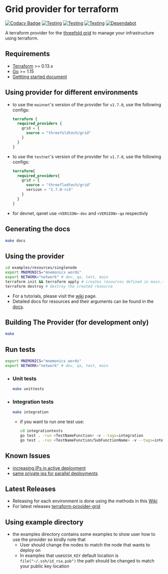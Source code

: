 # Grid provider for terraform

[![Codacy Badge](https://app.codacy.com/project/badge/Grade/cd6e18aac6be404ab89ec160b4b36671)](https://www.codacy.com/gh/threefoldtech/terraform-provider-grid/dashboard?utm_source=github.com&amp;utm_medium=referral&amp;utm_content=threefoldtech/terraform-provider-grid&amp;utm_campaign=Badge_Grade) [![Testing](https://github.com/threefoldtech/terraform-provider-grid/actions/workflows/test.yml/badge.svg?branch=development)](https://github.com/threefoldtech/terraform-provider-grid/actions/workflows/test.yml) [![Testing](https://github.com/threefoldtech/terraform-provider-grid/actions/workflows/lint.yml/badge.svg?branch=development)](https://github.com/threefoldtech/terraform-provider-grid/actions/workflows/lint.yml) [![Testing](https://github.com/threefoldtech/terraform-provider-grid/actions/workflows/terratest.yml/badge.svg?branch=development)](https://github.com/threefoldtech/terraform-provider-grid/actions/workflows/terratest.yml) [![Dependabot](https://badgen.net/badge/Dependabot/enabled/green?icon=dependabot)](https://dependabot.com/)

A terraform provider for the [threefold grid](https://threefold.io) to manage your infrastructure using terraform.

## Requirements

- [Terraform](https://www.terraform.io/downloads.html) >= 0.13.x
- [Go](https://golang.org/doc/install) >= 1.15
- [Gettting started document](https://library.threefold.me/info/manual/#/manual3_iac/grid3_terraform/manual__grid3_terraform_home)

## Using provider for different environments

- to use the `mainnet`'s version of the provider for `v1.7.0`, use the following configs:

  ```terraform
  terraform {
    required_providers {
      grid = {
        source = "threefoldtech/grid"
      }
    }
  }
  ```

- to use the `testnet`'s version of the provider for `v1.7.0`, use the following configs:

  ```terraform
  terraform{
    required_providers{
      grid = {
        source = "threeflodtech/grid"
        version = "1.7.0-rcX"
      }
    }
  }
  ```

- for devnet, qanet use `<VERSION>-dev` and `<VERSION>-qa` respectivly

## Generating the docs

```bash
make docs
```

## Using the provider

```bash
cd examples/resources/singlenode
export MNEMONICS="mnemonics words"
export NETWORK="network" # dev, qa, test, main
terraform init && terraform apply # creates resources defined in main.tf
terraform destroy # destroy the created resource
```

- For a tutorials, please visit the [wiki](https://library.threefold.me/info/manual/#/manual3_iac/grid3_terraform/manual__grid3_terraform_home) page.
- Detailed docs for resources and their arguments can be found in the [docs](docs).

## Building The Provider (for development only)

```bash
make
```

## Run tests

```bash
export MNEMONICS="mnemonics words"
export NETWORK="network" # dev, qa, test, main
```

- ### Unit tests

  ```bash
  make unittests
  ```

- ### Integration tests

  ```bash
  make integration
  ```

  - if you want to run one test use:

    ```bash
    cd integrationtests
    go test . -run <TestNameFunction> -v --tags=integration 
    go test . -run <TestNameFunction/SubFunctionName> -v --tags=integration #for testing only one sub-function
    ```

## Known Issues

- [increasing IPs in active deployment](https://github.com/threefoldtech/terraform-provider-grid/issues/15)
- [same private ips for parallel deployments](https://github.com/threefoldtech/terraform-provider-grid/issues/781#issuecomment-1865961184)
  
## Latest Releases

- Releasing for each environment is done using the methods in this [Wiki](wiki/release.md#releasing-for-each-environment)
- For latest releases [terraform-provider-grid](https://registry.terraform.io/providers/threefoldtech/grid/latest)

## Using example directory

- the examples directory contains some examples to show user how to use the provider so kindly note that
  - User should change the nodes to match the node that wants to deploy on
  - In examples that uses`SSH_KEY` default location is `file("~/.ssh/id_rsa.pub")` the path should be changed to match your public key location
